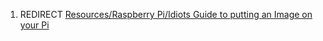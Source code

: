 1.  REDIRECT [Resources/Raspberry Pi/Idiots Guide to putting an Image on your Pi](Resources/Raspberry_Pi/Idiots_Guide_to_putting_an_Image_on_your_Pi.md "wikilink")
